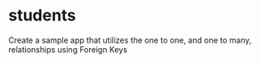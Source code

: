 # students

Create a sample app that utilizes the one to one, and one to many, relationships using Foreign Keys
